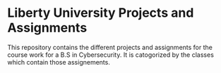 # Liberty University Projects and Assignments
 This repository contains the different  projects and assignments for the course work for a B.S in Cybersecurity.  It is catogorized by the classes which contain those assignements.
